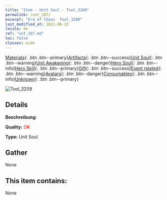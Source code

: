 ```yaml
---
title: "Item - Unit Soul - Tool_3209"
permalink: /unt_207/
excerpt: "Era of Chaos  Tool_3209"
last_modified_at: 2021-06-22
locale: de
ref: "unt_207.md"
toc: false
classes: wide
---
```

 [Materials](/ItemsDE/){: .btn .btn--primary}[Artifacts](/ItemsDE/Artifacts/){: .btn .btn--success}[Unit Soul](/ItemsDE/UnitSoul/){: .btn .btn--warning}[Unit Awakening](/ItemsDE/UnitAwakening/){: .btn .btn--danger}[Hero Soul](/ItemsDE/HeroSoul/){: .btn .btn--info}[Hero Skill](/ItemsDE/HeroSkill/){: .btn .btn--primary}[Gift](/ItemsDE/Gift/){: .btn .btn--success}[Event related](/ItemsDE/Events/){: .btn .btn--warning}[Avatars](/ItemsDE/Avatars/){: .btn .btn--danger}[Consumables](/ItemsDE/Consumables/){: .btn .btn--info}[Unknown](/ItemsDE/Unknown/){: .btn .btn--primary}

 ![Tool_3209](/images/u/ti_tanglang.jpg)

## Details
 **Beschreibung:** 

 **Quality:** <span style="color: #FF0000">OK</span>

 **Type:** Unit Soul

## Gather

  None

## This item contains:

  None

